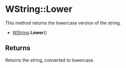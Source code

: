 # WString::Lower #
This method returns the lowercase version of the string.

- [WString](WString.md) **Lower**()

## Returns ##
Returns the string, converted to lowercase.